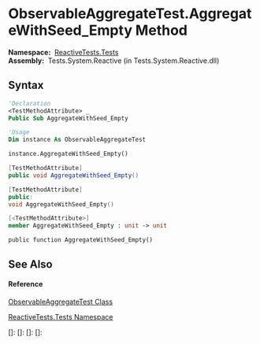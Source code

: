 # ObservableAggregateTest.AggregateWithSeed\_Empty Method

**Namespace:**  [ReactiveTests.Tests](ReactiveTests.Tests\ReactiveTests.Tests.md)  
**Assembly:**  Tests.System.Reactive (in Tests.System.Reactive.dll)

## Syntax

```vb
'Declaration
<TestMethodAttribute> _
Public Sub AggregateWithSeed_Empty
```

```vb
'Usage
Dim instance As ObservableAggregateTest

instance.AggregateWithSeed_Empty()
```

```csharp
[TestMethodAttribute]
public void AggregateWithSeed_Empty()
```

```c++
[TestMethodAttribute]
public:
void AggregateWithSeed_Empty()
```

```fsharp
[<TestMethodAttribute>]
member AggregateWithSeed_Empty : unit -> unit 
```

```jscript
public function AggregateWithSeed_Empty()
```

## See Also

#### Reference

[ObservableAggregateTest Class](ObservableAggregateTest\ObservableAggregateTest.md)

[ReactiveTests.Tests Namespace](ReactiveTests.Tests\ReactiveTests.Tests.md)

[]: 
[]: 
[]: 
[]: 